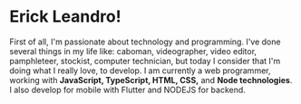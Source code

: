 # Erick Leandro!

First of all, I'm passionate about technology and programming. I've done several things in my life like: caboman, videographer, video editor, pamphleteer, stockist, computer technician, but today I consider that I'm doing what I really love, to develop. I am currently a web programmer, working with **JavaScript, TypeScript, HTML, CSS,** and **Node technologies**. I also develop for mobile with Flutter and NODEJS for backend.

